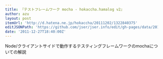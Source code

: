 ```yaml
---
title: 『テストフレームワーク mocha - hokaccha.hamalog v2』
author: azu
layout: post
itemUrl: 'http://d.hatena.ne.jp/hokaccha/20111202/1322840375'
editJSONPath: 'https://github.com/jser/jser.info/edit/gh-pages/data/2011/12/index.json'
date: '2011-12-27T18:40:00Z'
---
```

Node/クライアントサイドで動作するテスティングフレームワークのmochaについての解説
